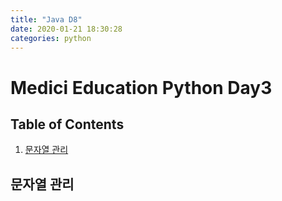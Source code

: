 ```yaml
---
title: "Java D8"
date: 2020-01-21 18:30:28
categories: python
---
```


# Medici Education Python Day3

## Table of Contents
  1. [문자열 관리](#char-admin)
  
## 문자열 관리
